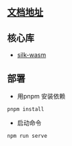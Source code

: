 

## [文档地址](https://apifox.com/apidoc/shared-bd2a5264-63f7-484e-861d-c60c1890f6e9)



## 核心库
- [silk-wasm](https://github.com/idranme/silk-wasm)

## 部署
- 用pnpm 安装依赖 

```npm
pnpm install
```

- 启动命令 

```npm
npm run serve
```
